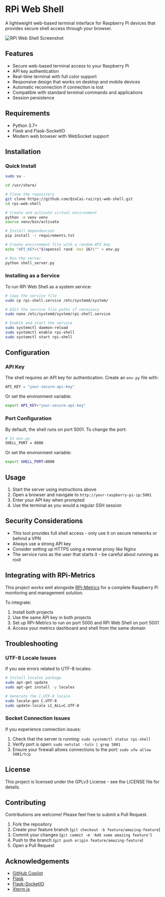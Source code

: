 # RPi Web Shell

A lightweight web-based terminal interface for Raspberry Pi devices that provides secure shell access through your browser.

![RPi Web Shell Screenshot](https://github.com/user-attachments/assets/7dfa7dba-85f4-45b4-8e2f-a98ca0db98e1)

## Features

- Secure web-based terminal access to your Raspberry Pi
- API key authentication
- Real-time terminal with full color support
- Responsive design that works on desktop and mobile devices
- Automatic reconnection if connection is lost
- Compatible with standard terminal commands and applications
- Session persistence

## Requirements

- Python 3.7+
- Flask and Flask-SocketIO
- Modern web browser with WebSocket support

## Installation

### Quick Install

```bash
sudo su -
```

```bash
cd /usr/share/

# Clone the repository
git clone https://github.com/QinCai-rui/rpi-web-shell.git
cd rpi-web-shell

# Create and activate virtual environment
python -m venv venv
source venv/bin/activate

# Install dependencies
pip install -r requirements.txt

# Create environment file with a random API key
echo "API_KEY=\"$(openssl rand -hex 16)\"" > env.py

# Run the server
python shell_server.py
```

### Installing as a Service

To run RPi Web Shell as a system service:

```bash
# Copy the service file
sudo cp rpi-shell.service /etc/systemd/system/

# Edit the service file paths if necessary
sudo nano /etc/systemd/system/rpi-shell.service

# Enable and start the service
sudo systemctl daemon-reload
sudo systemctl enable rpi-shell
sudo systemctl start rpi-shell
```

## Configuration

### API Key

The shell requires an API key for authentication. Create an `env.py` file with:

```python
API_KEY = "your-secure-api-key"
```

Or set the environment variable:

```bash
export API_KEY="your-secure-api-key"
```

### Port Configuration

By default, the shell runs on port 5001. To change the port:

```bash
# In env.py
SHELL_PORT = 8080
```

Or set the environment variable:

```bash
export SHELL_PORT=8080
```

## Usage

1. Start the server using instructions above
2. Open a browser and navigate to `http://your-raspberry-pi-ip:5001`
3. Enter your API key when prompted
4. Use the terminal as you would a regular SSH session

## Security Considerations

- This tool provides full shell access - only use it on secure networks or behind a VPN
- Always use a strong API key
- Consider setting up HTTPS using a reverse proxy like Nginx
- The service runs as the user that starts it - be careful about running as root

## Integrating with RPi-Metrics

This project works well alongside [RPi-Metrics](https://github.com/QinCai-rui/RPi-Metrics) for a complete Raspberry Pi monitoring and management solution.

To integrate:

1. Install both projects
2. Use the same API key in both projects
3. Set up RPi-Metrics to run on port 5000 and RPi Web Shell on port 5001
4. Access your metrics dashboard and shell from the same domain

## Troubleshooting

### UTF-8 Locale Issues

If you see errors related to UTF-8 locales:

```bash
# Install locales package
sudo apt-get update
sudo apt-get install -y locales

# Generate the C.UTF-8 locale
sudo locale-gen C.UTF-8
sudo update-locale LC_ALL=C.UTF-8
```

### Socket Connection Issues

If you experience connection issues:

1. Check that the server is running: `sudo systemctl status rpi-shell`
2. Verify port is open: `sudo netstat -tuln | grep 5001`
3. Ensure your firewall allows connections to the port: `sudo ufw allow 5001/tcp`

## License

This project is licensed under the GPLv3 License - see the LICENSE file for details.

## Contributing

Contributions are welcome! Please feel free to submit a Pull Request.

1. Fork the repository
2. Create your feature branch (`git checkout -b feature/amazing-feature`)
3. Commit your changes (`git commit -m 'Add some amazing feature'`)
4. Push to the branch (`git push origin feature/amazing-feature`)
5. Open a Pull Request

## Acknowledgements

- [GitHub Copilot](https://github.com/copilot)
- [Flask](https://flask.palletsprojects.com/)
- [Flask-SocketIO](https://flask-socketio.readthedocs.io/)
- [Xterm.js](https://xtermjs.org/)
